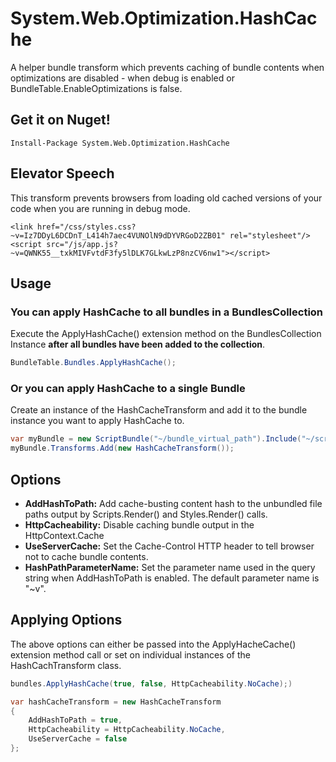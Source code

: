 # System.Web.Optimization.HashCache


A helper bundle transform which prevents caching of bundle contents when optimizations 
are disabled - when debug is enabled or BundleTable.EnableOptimizations is false.

## Get it on Nuget!

    Install-Package System.Web.Optimization.HashCache

## Elevator Speech

This transform prevents browsers from loading old cached versions of your code when you are running in debug mode.

```
<link href="/css/styles.css?~v=Iz7DDyL6DCDnT_L414h7aec4VUNOlN9dDYVRGoD2ZB01" rel="stylesheet"/><script src="/js/app.js?~v=QWNK55__txkMIVFvtdF3fy5lDLK7GLkwLzP8nzCV6nw1"></script>
```

## Usage

### You can apply HashCache to all bundles in a BundlesCollection

Execute the ApplyHashCache() extension method on the BundlesCollection Instance 
**after all bundles have been added to the collection**. 

```cs
BundleTable.Bundles.ApplyHashCache();
```

### Or you can apply HashCache to a single Bundle

Create an instance of the HashCacheTransform and add it to the bundle instance you want 
to apply HashCache to.

```cs
var myBundle = new ScriptBundle("~/bundle_virtual_path").Include("~/scripts/jsfile.js");
myBundle.Transforms.Add(new HashCacheTransform());
```

## Options

* **AddHashToPath:** Add cache-busting content hash to the unbundled file paths output by Scripts.Render() and Styles.Render() calls.
* **HttpCacheability:** Disable caching bundle output in the HttpContext.Cache
* **UseServerCache:** Set the Cache-Control HTTP header to tell browser not to cache bundle contents.
* **HashPathParameterName:** Set the parameter name used in the query string when AddHashToPath is enabled. The default parameter name is "~v".

## Applying Options

The above options can either be passed into the ApplyHacheCache() extension method call
or set on individual instances of the HashCachTransform class.

```cs
bundles.ApplyHashCache(true, false, HttpCacheability.NoCache);)
```

```cs
var hashCacheTransform = new HashCacheTransform
{
    AddHashToPath = true,
    HttpCacheability = HttpCacheability.NoCache,
    UseServerCache = false
};
```